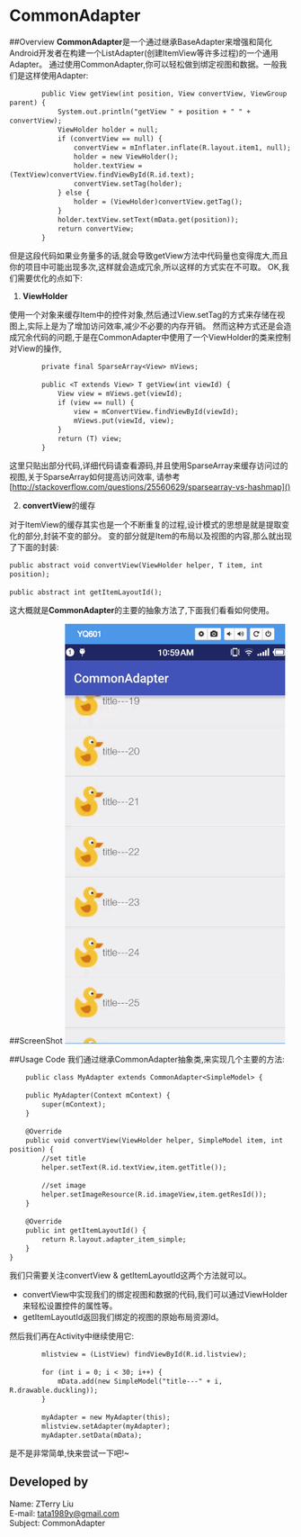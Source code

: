 # CommonAdapter

##Overview
**CommonAdapter**是一个通过继承BaseAdapter来增强和简化Android开发者在构建一个ListAdapter(创建ItemView等许多过程)的一个通用Adapter。
通过使用CommonAdapter,你可以轻松做到绑定视图和数据。一般我们是这样使用Adapter:
    
            public View getView(int position, View convertView, ViewGroup parent) {
                System.out.println("getView " + position + " " + convertView);
                ViewHolder holder = null;
                if (convertView == null) {
                    convertView = mInflater.inflate(R.layout.item1, null);
                    holder = new ViewHolder();
                    holder.textView = (TextView)convertView.findViewById(R.id.text);
                    convertView.setTag(holder);
                } else {
                    holder = (ViewHolder)convertView.getTag();
                }
                holder.textView.setText(mData.get(position));
                return convertView;
            }
但是这段代码如果业务量多的话,就会导致getView方法中代码量也变得庞大,而且你的项目中可能出现多次,这样就会造成冗余,所以这样的方式实在不可取。
OK,我们需要优化的点如下:

1.   __ViewHolder__
    
使用一个对象来缓存Item中的控件对象,然后通过View.setTag的方式来存储在视图上,实际上是为了增加访问效率,减少不必要的内存开销。
然而这种方式还是会造成冗余代码的问题,于是在CommonAdapter中使用了一个ViewHolder的类来控制对View的操作,
   
            private final SparseArray<View> mViews;
            
            public <T extends View> T getView(int viewId) {
                View view = mViews.get(viewId);
                if (view == null) {
                    view = mConvertView.findViewById(viewId);
                    mViews.put(viewId, view);
                }
                return (T) view;
            }
 
这里只贴出部分代码,详细代码请查看源码,并且使用SparseArray<View>来缓存访问过的视图,关于SparseArray如何提高访问效率,
请参考 [http://stackoverflow.com/questions/25560629/sparsearray-vs-hashmap]()
    
2.   **convertView**的缓存

对于ItemView的缓存其实也是一个不断重复的过程,设计模式的思想是就是提取变化的部分,封装不变的部分。
变的部分就是Item的布局以及视图的内容,那么就出现了下面的封装:
    
    public abstract void convertView(ViewHolder helper, T item, int position);
    
    public abstract int getItemLayoutId(); 
    
这大概就是**CommonAdapter**的主要的抽象方法了,下面我们看看如何使用。

##ScreenShot
![](https://github.com/liuzhanta/CommonAdapter/blob/master/screen_shot.gif)

##Usage Code
我们通过继承CommonAdapter抽象类,来实现几个主要的方法:
        
        public class MyAdapter extends CommonAdapter<SimpleModel> {
    
        public MyAdapter(Context mContext) {
            super(mContext);
        }
    
        @Override
        public void convertView(ViewHolder helper, SimpleModel item, int position) {
            //set title
            helper.setText(R.id.textView,item.getTitle());
    
            //set image
            helper.setImageResource(R.id.imageView,item.getResId());
        }
    
        @Override
        public int getItemLayoutId() {
            return R.layout.adapter_item_simple;
        }
    }

我们只需要关注convertView & getItemLayoutId这两个方法就可以。
*   convertView中实现我们的绑定视图和数据的代码,我们可以通过ViewHolder来轻松设置控件的属性等。
*   getItemLayoutId返回我们绑定的视图的原始布局资源Id。

然后我们再在Activity中继续使用它:
            
            mlistview = (ListView) findViewById(R.id.listview);
    
            for (int i = 0; i < 30; i++) {
                mData.add(new SimpleModel("title---" + i, R.drawable.duckling));
            }
    
            myAdapter = new MyAdapter(this);
            mlistview.setAdapter(myAdapter);
            myAdapter.setData(mData);

是不是非常简单,快来尝试一下吧!~



Developed by
------------
Name: ZTerry Liu  
E-mail: tata1989y@gmail.com  
Subject: CommonAdapter 

